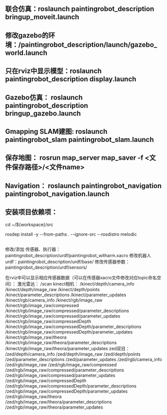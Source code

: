 ## 联合仿真：roslaunch paintingrobot_description bringup_moveit.launch 
## 修改gazebo的环境：/paintingrobot_description/launch/gazebo_world.launch
## 只在rviz中显示模型：roslaunch paintingrobot_description display.launch 
## Gazebo仿真： roslaunch paintingrobot_description bringup_gazebo.launch
## Gmapping SLAM建图: roslaunch paintingrobot_slam paintingrobot_slam.launch
## 保存地图： rosrun map_server map_saver -f <文件保存路径>/<文件name>
## Navigation： roslaunch paintingrobot_navigation paintingrobot_navigation.launch

## 安装项目依赖项：
cd ~/${workspace}/src

rosdep install -y --from-paths . --ignore-src --rosdistro melodic

## 
修改/添加 传感器、执行器：paintingrobot_description/urdf/paintingrobot_witharm.xacro
修改机器人urdf：paintingrobot_description/urdf/base/
修改传感器参数：paintingrobot_description/urdf/sensors/

在rviz中可以显示相应传感器数据（可以在传感器xacro文件修改对应topic命名空间）：
激光雷达：
/scan
kinect相机：
/kinect/depth/camera_info
/kinect/depth/image_raw
/kinect/depth/points
/kinect/parameter_descriptions
/kinect/parameter_updates
/kinect/rgb/camera_info
/kinect/rgb/image_raw
/kinect/rgb/image_raw/compressed
/kinect/rgb/image_raw/compressed/parameter_descriptions
/kinect/rgb/image_raw/compressed/parameter_updates
/kinect/rgb/image_raw/compressedDepth
/kinect/rgb/image_raw/compressedDepth/parameter_descriptions
/kinect/rgb/image_raw/compressedDepth/parameter_updates
/kinect/rgb/image_raw/theora
/kinect/rgb/image_raw/theora/parameter_descriptions
/kinect/rgb/image_raw/theora/parameter_updates
zed双目：
/zed/depth/camera_info
/zed/depth/image_raw
/zed/depth/points
/zed/parameter_descriptions
/zed/parameter_updates
/zed/rgb/camera_info
/zed/rgb/image_raw
/zed/rgb/image_raw/compressed
/zed/rgb/image_raw/compressed/parameter_descriptions
/zed/rgb/image_raw/compressed/parameter_updates
/zed/rgb/image_raw/compressedDepth
/zed/rgb/image_raw/compressedDepth/parameter_descriptions
/zed/rgb/image_raw/compressedDepth/parameter_updates
/zed/rgb/image_raw/theora
/zed/rgb/image_raw/theora/parameter_descriptions
/zed/rgb/image_raw/theora/parameter_updates
